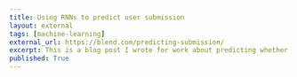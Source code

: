 ```yaml
---
title: Using RNNs to predict user submission
layout: external
tags: [machine-learning]
external_url: https://blend.com/predicting-submission/
excerpt: This is a blog post I wrote for work about predicting whether a user would submit a Blend application or not
published: True
---
```

